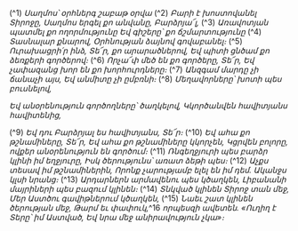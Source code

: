 
(^1) _Սաղմոս՝ օրհներգ շաբաթ օրվա_
(^2) _Բարի է խոստովանել Տիրոջը,
Սաղմոս երգել քո անվանը, Բարձրյա՜լ,_
(^3) _Առավոտյան պատմել քո ողորմությունը
Եվ գիշերը՝ քո ճշմարտությունը_
(^4) _Տասնալար քնարով,
Օրհնության ձայնով գովաբանել։_
(^5) _Ուրախացրի՛ր ինձ, Տե՜ր, քո արարածներով,
Եվ պիտի ցնծամ քո ձեռքերի գործերով։_
(^6) _Որչա՜փ մեծ են քո գործերը, Տե՜ր,
Եվ չափազանց խոր են քո խորհուրդները։_
(^7) _Անզգամ մարդը չի ճանաչի այս,
Եվ անմիտը չի ըմբռնի։_
(^8) _Մեղավորները՝ խոտի պես բուսնելով,_


_Եվ անօրենություն գործողները՝ ծաղկելով,
Կկործանվեն հավիտյանս հավիտենից,_

(^9) _Եվ դու Բարձրյալ ես հավիտյանս, Տե՜ր։_
(^10) _Եվ ահա քո թշնամիները, Տե՜ր,
Եվ ահա քո թշնամիները կկորչեն,
Կցրվեն բոլորը, ովքեր անօրենություն են գործում։_
(^11) _Ռնգեղջյուրի պես բարձր կլինի իմ եղջյուրը,
Իսկ ծերությունս՝ առատ ձեթի պես։_
(^12) _Աչքս տեսավ իմ թշնամիներին,
Որոնք չարությամբ ելել են իմ դեմ.
Ականջս կլսի նրանց։_
(^13) _Արդարներն արմավենու պես կծաղկեն,
Լիբանանի մայրիների պես բազում կլինեն։_
(^14) _Տնկված կլինեն Տիրոջ տան մեջ,
Մեր Աստծու գավիթներում կծաղկեն,_
(^15) _Նաեւ շատ կլինեն ծերության մեջ,
Թարմ եւ փափուկ,_^16 _որպեսզի ավետեն.
«Ուղիղ է Տերը՝ իմ Աստված,
Եվ նրա մեջ անիրավություն չկա»։_
